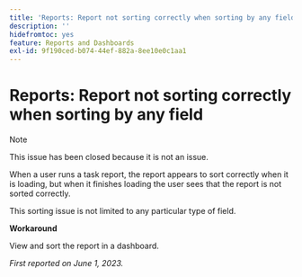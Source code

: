 ```yaml
---
title: 'Reports: Report not sorting correctly when sorting by any field'
description: ''
hidefromtoc: yes
feature: Reports and Dashboards
exl-id: 9f190ced-b074-44ef-882a-8ee10e0c1aa1
---
```

# Reports: Report not sorting correctly when sorting by any field

>[!NOTE]
>
>This issue has been closed because it is not an issue.

When a user runs a task report, the report appears to sort correctly when it is loading, but when it finishes loading the user sees that the report is not sorted correctly. 

This sorting issue is not limited to any particular type of field.

**Workaround**

View and sort the report in a dashboard.

_First reported on June 1, 2023._
